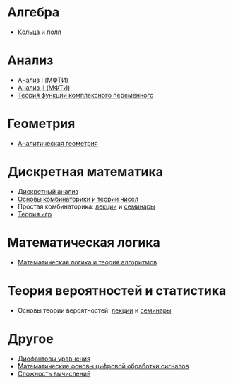 # Алгебра
+ [Кольца и поля](http://lectoriy.mipt.ru/course/Maths-RingsAndFields-15L)

# Анализ
+ [Анализ I (МФТИ)](http://lectoriy.mipt.ru/course/Maths-Basic_Analysis#lectures)
+ [Анализ II (МФТИ)](http://lectoriy.mipt.ru/course/Maths-Analysis2-15S)
+ [Теория функции комплексного переменного](http://lectoriy.mipt.ru/course/Maths-ComplexAnalysis-13L)

# Геометрия
+ [Аналитическая геометрия](http://lectoriy.mipt.ru/course/Math-analyth_geom)

# Дискретная математика
+ [Дискретный анализ](http://lectoriy.mipt.ru/course/Maths-DiscreteMathematics-13L)
+ [Основы комбинаторики и теории чисел](http://lectoriy.mipt.ru/course/Maths-Combinatorics-AMR-Lects)
+ Простая комбинаторика: [лекции](http://lectoriy.mipt.ru/course/Maths-CombinatoricsBasics-L15) и [семинары](http://lectoriy.mipt.ru/course/Maths-CombinatoricsBasics-15S)
+ [Теория игр](http://lectoriy.mipt.ru/course/Maths-GameTheory-15L#lectures)

# Математическая логика
+ [Математическая логика и теория алгоритмов](http://lectoriy.mipt.ru/course/Maths-MathematicalLogic-14L)

# Теория вероятностей и статистика
+ Основы теории вероятностей: [лекции](http://lectoriy.mipt.ru/course/Maths-ProbabilityTheoryBasics-L15) и [семинары](http://lectoriy.mipt.ru/course/Maths-ProbabilityTheoryBasics-15S)

# Другое
+ [Диофантовы уравнения](http://lectoriy.mipt.ru/course/Maths-DiophantineEquations-15L)
+ [Математические основы цифровой обработки сигналов](http://lectoriy.mipt.ru/course/RadioTechnology-MathDigitalSignalProcessing-14L)
+ [Сложность вычислений](http://lectoriy.mipt.ru/course/Maths-ComputationalComplexity-14L)
